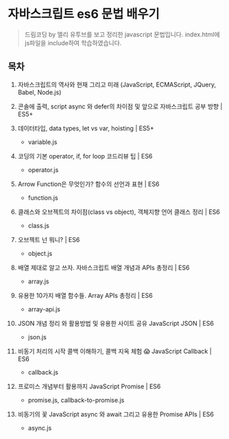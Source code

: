 # 자바스크립트 es6 문법 배우기
> 드림코딩 by 엘리 유투브를 보고 정리한 javascript 문법입니다. index.html에 js파일을 include하여 학습하였습니다.

## 목차
1. 자바스크립트의 역사와 현재 그리고 미래 (JavaScript, ECMAScript, JQuery, Babel, Node.js)

2. 콘솔에 출력, script async 와 defer의 차이점 및 앞으로 자바스크립트 공부 방향 | ES5+
    
3. 데이터타입, data types, let vs var, hoisting | ES5+
    - variable.js
4. 코딩의 기본 operator, if, for loop 코드리뷰 팁 | ES6
    - operator.js
5. Arrow Function은 무엇인가? 함수의 선언과 표현 | ES6
    - function.js
6. 클래스와 오브젝트의 차이점(class vs object), 객체지향 언어 클래스 정리 | ES6
    - class.js
7. 오브젝트 넌 뭐니? | ES6
    - object.js 
8. 배열 제대로 알고 쓰자. 자바스크립트 배열 개념과 APIs 총정리 | ES6
    - array.js
9. 유용한 10가지 배열 함수들. Array APIs 총정리 | ES6
    - array-api.js
10. JSON 개념 정리 와 활용방법 및 유용한 사이트 공유 JavaScript JSON | ES6
    - json.js
11. 비동기 처리의 시작 콜백 이해하기, 콜백 지옥 체험 😱 JavaScript Callback | ES6
    - callback.js
12. 프로미스 개념부터 활용까지 JavaScript Promise | ES6
    - promise.js, callback-to-promise.js
13. 비동기의 꽃 JavaScript async 와 await 그리고 유용한 Promise APIs | ES6
    - async.js
